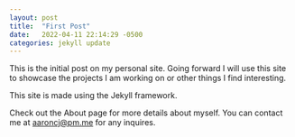 ```yaml
---
layout: post
title:  "First Post"
date:   2022-04-11 22:14:29 -0500
categories: jekyll update
---
```


This is the initial post on my personal site. Going forward I will use this site to showcase the projects I am working on or other things I find interesting.

This site is made using the Jekyll framework.

Check out the About page for more details about myself. You can contact me at aaroncj@pm.me for any inquires.